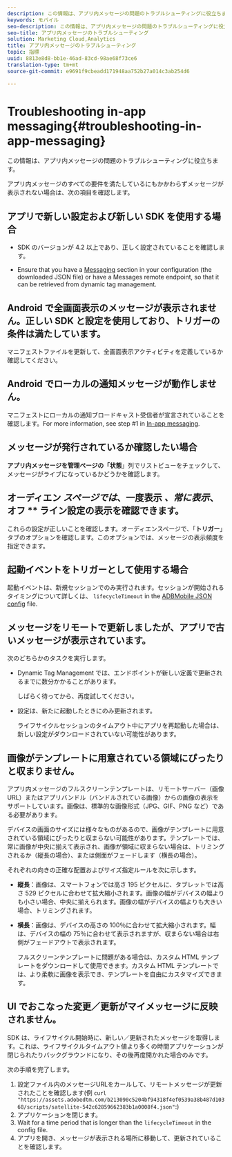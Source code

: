 ```yaml
---
description: この情報は、アプリ内メッセージの問題のトラブルシューティングに役立ちます。
keywords: モバイル
seo-description: この情報は、アプリ内メッセージの問題のトラブルシューティングに役立ちます。
seo-title: アプリ内メッセージのトラブルシューティング
solution: Marketing Cloud,Analytics
title: アプリ内メッセージのトラブルシューティング
topic: 指標
uuid: 8813e8d8-bb1e-46ad-83cd-98ae68f73ce6
translation-type: tm+mt
source-git-commit: e9691f9cbeadd171948aa752b27a014c3ab254d6

---
```



# Troubleshooting in-app messaging{#troubleshooting-in-app-messaging}

この情報は、アプリ内メッセージの問題のトラブルシューティングに役立ちます。

アプリ内メッセージのすべての要件を満たしているにもかかわらずメッセージが表示されない場合は、次の項目を確認します。

## アプリで新しい設定および新しい SDK を使用する場合

* SDK のバージョンが 4.2 以上であり、正しく設定されていることを確認します。

* Ensure that you have a [Messaging](/help/using/in-app-messaging/in-app-messaging.md) section in your configuration (the downloaded JSON file) or have a Messages remote endpoint, so that it can be retrieved from dynamic tag management.

## Android で全画面表示のメッセージが表示されません。正しい SDK と設定を使用しており、トリガーの条件は満たしています。

マニフェストファイルを更新して、全画面表示アクティビティを定義しているか確認してください。

## Android でローカルの通知メッセージが動作しません。

マニフェストにローカルの通知ブロードキャスト受信者が宣言されていることを確認します。For more information, see step #1 in [In-app messaging](/help/android/messaging-main/messaging/messaging.md).

## メッセージが発行されているか確認したい場合

**アプリ内メッセージを管理ページの「状態**」列でリストビューをチェックして、メッセージがライブになっているかどうかを確認します。

## オーディエン *スページでは*、一度表示 *、常に表示*、オフ ** ライン設定の表示を確認できます。

これらの設定が正しいことを確認します。オーディエンスページで、「**トリガー**」タブのオプションを確認します。このオプションでは、メッセージの表示頻度を指定できます。

## 起動イベントをトリガーとして使用する場合

起動イベントは、新規セッションでのみ実行されます。セッションが開始されるタイミングについて詳しくは、 `lifecycleTimeout` in the [ADBMobile JSON config](/help/ios/configuration/json-config/json-config.md) file.

## メッセージをリモートで更新しましたが、アプリで古いメッセージが表示されています。

次のどちらかのタスクを実行します。

* Dynamic Tag Management では、エンドポイントが新しい定義で更新されるまでに数分かかることがあります。

   しばらく待ってから、再度試してください。

* 設定は、新たに起動したときにのみ更新されます。

   ライフサイクルセッションのタイムアウト中にアプリを再起動した場合は、新しい設定がダウンロードされていない可能性があります。

## 画像がテンプレートに用意されている領域にぴったりと収まりません。

アプリ内メッセージのフルスクリーンテンプレートは、リモートサーバー（画像 URL）またはアプリバンドル（バンドルされている画像）からの画像の表示をサポートしています。画像は、標準的な画像形式（JPG、GIF、PNG など）である必要があります。

デバイスの画面のサイズには様々なものがあるので、画像がテンプレートに用意されている領域にぴったりと収まらない可能性があります。テンプレートでは、常に画像が中央に揃えて表示され、画像が領域に収まらない場合は、トリミングされるか（縦長の場合）、または側面がフェードします（横長の場合）。

それぞれの向きの正確な配置およびサイズ指定ルールを次に示します。

* **縦長**：画像は、スマートフォンでは高さ 195 ピクセルに、タブレットでは高さ 529 ピクセルに合わせて拡大縮小されます。画像の幅がデバイスの幅よりも小さい場合、中央に揃えられます。画像の幅がデバイスの幅よりも大きい場合、トリミングされます。

* **横長**：画像は、デバイスの高さの 100％に合わせて拡大縮小されます。幅は、デバイスの幅の 75％に合わせて表示されますが、収まらない場合は右側がフェードアウトで表示されます。

   フルスクリーンテンプレートに問題がある場合は、カスタム HTML テンプレートをダウンロードして使用できます。カスタム HTML テンプレートでは、より柔軟に画像を表示でき、テンプレートを自由にカスタマイズできます。

## UI でおこなった変更／更新がマイメッセージに反映されません。

SDK は、ライフサイクル開始時に、新しい／更新されたメッセージを取得します。これは、ライフサイクルタイムアウト値より多くの時間アプリケーションが閉じられたりバックグラウンドになり、その後再度開かれた場合のみです。

次の手順を完了します。

1. 設定ファイル内のメッセージURLをカールして、リモートメッセージが更新されたことを確認します(例 `curl "https://assets.adobedtm.com/b213090c5204bf94318f4ef0539a38b487d10368/scripts/satellite-542c62859662383b1a0008f4.json"`:)
1. アプリケーションを閉じます。
1. Wait for a time period that is longer than the `lifecycleTimeout` in the config file.
1. アプリを開き、メッセージが表示される場所に移動して、更新されていることを確認します。
